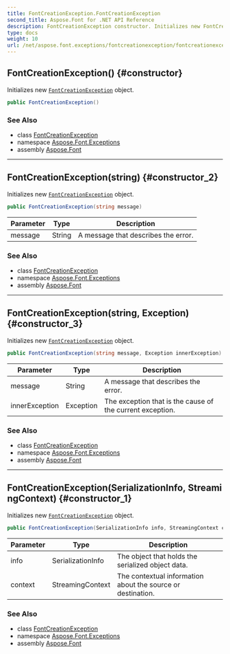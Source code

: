 ```yaml
---
title: FontCreationException.FontCreationException
second_title: Aspose.Font for .NET API Reference
description: FontCreationException constructor. Initializes new FontCreationException object
type: docs
weight: 10
url: /net/aspose.font.exceptions/fontcreationexception/fontcreationexception/
---
```

## FontCreationException() {#constructor}

Initializes new [`FontCreationException`](../) object.

```csharp
public FontCreationException()
```

### See Also

* class [FontCreationException](../)
* namespace [Aspose.Font.Exceptions](../../../aspose.font.exceptions/)
* assembly [Aspose.Font](../../../)

---

## FontCreationException(string) {#constructor_2}

Initializes new [`FontCreationException`](../) object.

```csharp
public FontCreationException(string message)
```

| Parameter | Type | Description |
| --- | --- | --- |
| message | String | A message that describes the error. |

### See Also

* class [FontCreationException](../)
* namespace [Aspose.Font.Exceptions](../../../aspose.font.exceptions/)
* assembly [Aspose.Font](../../../)

---

## FontCreationException(string, Exception) {#constructor_3}

Initializes new [`FontCreationException`](../) object.

```csharp
public FontCreationException(string message, Exception innerException)
```

| Parameter | Type | Description |
| --- | --- | --- |
| message | String | A message that describes the error. |
| innerException | Exception | The exception that is the cause of the current exception. |

### See Also

* class [FontCreationException](../)
* namespace [Aspose.Font.Exceptions](../../../aspose.font.exceptions/)
* assembly [Aspose.Font](../../../)

---

## FontCreationException(SerializationInfo, StreamingContext) {#constructor_1}

Initializes new [`FontCreationException`](../) object.

```csharp
public FontCreationException(SerializationInfo info, StreamingContext context)
```

| Parameter | Type | Description |
| --- | --- | --- |
| info | SerializationInfo | The object that holds the serialized object data. |
| context | StreamingContext | The contextual information about the source or destination. |

### See Also

* class [FontCreationException](../)
* namespace [Aspose.Font.Exceptions](../../../aspose.font.exceptions/)
* assembly [Aspose.Font](../../../)


